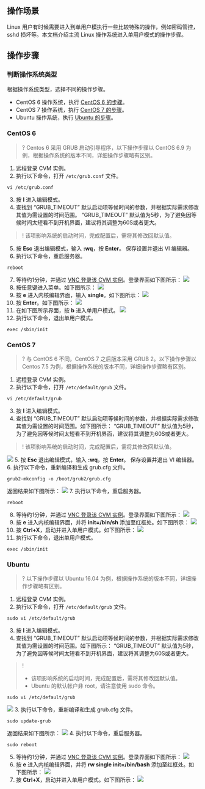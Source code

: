 ## 操作场景

Linux 用户有时候需要进入到单用户模执行一些比较特殊的操作，例如密码管控，sshd 损坏等。本文档介绍主流 Linux 操作系统进入单用户模式的操作步骤。

## 操作步骤

### 判断操作系统类型

根据操作系统类型，选择不同的操作步骤。
 - CentOS 6 操作系统，执行 [CentOS 6 的步骤](#configCentOS6)。
 - CentOS 7 操作系统，执行 [CentOS 7 的步骤](#configCentOS7)。
 - Ubuntu 操作系统，执行 [Ubuntu 的步骤](#configUbuntu)。

<span id="configCentOS6"></span>
### CentOS 6

>? Centos 6 采用 GRUB 启动引导程序，以下操作步骤以 CentOS 6.9 为例，根据操作系统的版本不同，详细操作步骤略有区别。
> 
1. 远程登录 CVM 实例。
2. 执行以下命令，打开 `/etc/grub.conf` 文件。
```
vi /etc/grub.conf
```
3. 按 **I** 进入编辑模式。
4. 查找到 “GRUB_TIMEOUT” 默认启动项等候时间的参数，并根据实际需求修改其值为需设置的时间范围。
“GRUB_TIMEOUT” 默认值为5秒，为了避免因等候时间太短看不到开机界面，建议将其调整为60S或者更大。
>! 该项影响系统的启动时间，完成配置后，需将其修改回默认值。
5. 按 **Esc** 退出编辑模式，输入 **:wq**，按 **Enter**。
保存设置并退出 VI 编辑器。
6. 执行以下命令，重启服务器。
```
reboot
```
7. 等待约1分钟，并通过 [VNC 登录该 CVM 实例](https://intl.cloud.tencent.com/document/product/213/5436#.E4.BD.BF.E7.94.A8-vnc-.E7.99.BB.E5.BD.95.E5.AE.9E.E4.BE.8B)。登录界面如下图所示：
![](https://main.qcloudimg.com/raw/82a82601e1545274c4f61c8f34f5c100.png)
8. 按任意键进入菜单。如下图所示：
![](https://main.qcloudimg.com/raw/6336b8fd579799108a5765b5b58e2a21.png)
9. 按 **e** 进入内核编辑界面，输入 **single**。如下图所示：
![](https://main.qcloudimg.com/raw/14168276d81a398702e80f9c83186869.png)
10. 按 **Enter**。如下图所示：
![](https://main.qcloudimg.com/raw/149eeb5776329a5db1ea42ae20cd316d.png)
11. 在如下图所示界面，按 **b** 进入单用户模式。
![](https://main.qcloudimg.com/raw/2d6d53de84cd78b3e88319b8538cec8e.png)
12. 执行以下命令，退出单用户模式。
```
exec /sbin/init
```

<span id="configCentOS7"></span>
### CentOS 7

>? 与 CentOS 6 不同，CentOS 7 之后版本采用 GRUB 2。以下操作步骤以 Centos 7.5 为例，根据操作系统的版本不同，详细操作步骤略有区别。
> 
1. 远程登录 CVM 实例。
2. 执行以下命令，打开 `/etc/default/grub` 文件。
```
vi /etc/default/grub
```
3. 按 **I** 进入编辑模式。
4. 查找到 “GRUB_TIMEOUT” 默认启动项等候时间的参数，并根据实际需求修改其值为需设置的时间范围。如下图所示：
“GRUB_TIMEOUT” 默认值为5秒，为了避免因等候时间太短看不到开机界面，建议将其调整为60S或者更大。
>! 该项影响系统的启动时间，完成配置后，需将其修改回默认值。
>
![](https://main.qcloudimg.com/raw/5ee3b8d8a4609ca846e3c1e929608b34.png)
5. 按 **Esc** 退出编辑模式，输入 **:wq**，按 **Enter**。
保存设置并退出 VI 编辑器。
6. 执行以下命令，重新编译和生成 grub.cfg 文件。
```
grub2-mkconfig -o /boot/grub2/grub.cfg
```
返回结果如下图所示：
![](https://main.qcloudimg.com/raw/62da54e985f2f78efce045bb2da1e5e5.png)
7. 执行以下命令，重启服务器。
```
reboot
```
8. 等待约1分钟，并通过 [VNC 登录该 CVM 实例](https://intl.cloud.tencent.com/document/product/213/5436#.E4.BD.BF.E7.94.A8-vnc-.E7.99.BB.E5.BD.95.E5.AE.9E.E4.BE.8B)。登录界面如下图所示：
![](https://main.qcloudimg.com/raw/95dba957dea2da680ffca516dc2b62b3.png)
9. 按 **e** 进入内核编辑界面，并将 **init=/bin/sh** 添加至红框处。如下图所示：
![](https://main.qcloudimg.com/raw/81173f4c723809f1b733a51a2eb002d5.png)
7. 按 **Ctrl+X**，启动并进入单用户模式。如下图所示：
![](https://main.qcloudimg.com/raw/b9004e2a1d58a9a09316cf2a8a907399.png)
8. 执行以下命令，退出单用户模式。
```
exec /sbin/init
```

<span id="configUbuntu"></span>
### Ubuntu 

>? 以下操作步骤以 Ubuntu 16.04 为例，根据操作系统的版本不同，详细操作步骤略有区别。
>
1. 远程登录 CVM 实例。
2. 执行以下命令，打开 `/etc/default/grub` 文件。
```
sudo vi /etc/default/grub
```
3. 按 **I** 进入编辑模式。
4. 查找到 “GRUB_TIMEOUT” 默认启动项等候时间的参数，并根据实际需求修改其值为需设置的时间范围。如下图所示：
“GRUB_TIMEOUT” 默认值为5秒，为了避免因等候时间太短看不到开机界面，建议将其调整为60S或者更大。
>! 
> - 该项影响系统的启动时间，完成配置后，需将其修改回默认值。
> - Ubuntu 的默认帐户非 root，请注意使用 sudo 命令。
> 
```
sudo vi /etc/default/grub
```
![](https://main.qcloudimg.com/raw/65553c2d5a01113e33b93caa93485dae.png)
3. 执行以下命令，重新编译和生成 grub.cfg 文件。
```
sudo update-grub
```
返回结果如下图所示：
![](https://main.qcloudimg.com/raw/9e685185ef67e7129ce34b11b5a16061.png)
4. 执行以下命令，重启服务器。
```
sudo reboot
```
5. 等待约1分钟，并通过 [VNC 登录该 CVM 实例](https://intl.cloud.tencent.com/document/product/213/5436#.E4.BD.BF.E7.94.A8-vnc-.E7.99.BB.E5.BD.95.E5.AE.9E.E4.BE.8B)。登录界面如下图所示：
![](https://main.qcloudimg.com/raw/4893e2a2ed32bbe4241b33b468bdb8cf.png)
6. 按 **e** 进入内核编辑界面，并将 **rw single init=/bin/bash** 添加至红框处。如下图所示：
![](https://main.qcloudimg.com/raw/0879dd0c8c7a720542352a0722f9b9a7.png)
7. 按 **Ctrl+X**，启动并进入单用户模式。如下图所示：
![](https://main.qcloudimg.com/raw/ffc6c3cf07a9254fdcb4f6326c3daf75.png)

